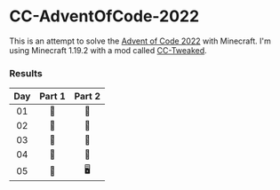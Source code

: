 # CC-AdventOfCode-2022

This is an attempt to solve the [Advent of Code 2022](https://adventofcode.com/) with Minecraft. I'm using Minecraft 1.19.2 with a mod called [CC-Tweaked](https://www.curseforge.com/minecraft/mc-mods/cc-tweaked).

### Results

| Day | Part 1 | Part 2 |
| :---: | :---: | :---: |
| 01 | 🐢 | 🐢 |
| 02 | 🐢 | 🐢 |
| 03 | 🐢 | 🐢 |
| 04 | 🐢 | 🐢 |
| 05 | 🐢 | 🖥️ |
